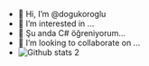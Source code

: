 - 👋 Hi, I’m @dogukoroglu
- 👀 I’m interested in ...
- 🌱 Şu anda C# öğreniyorum...
- 💞️ I’m looking to collaborate on ...
- ![Github stats 2](https://github-readme-stats.vercel.app/api?username=dogukoroglu&show_icons=true&theme=radical)


<!---
dogukoroglu/dogukoroglu is a ✨ special ✨ repository because its `README.md` (this file) appears on your GitHub profile.
You can click the Preview link to take a look at your changes.
--->
